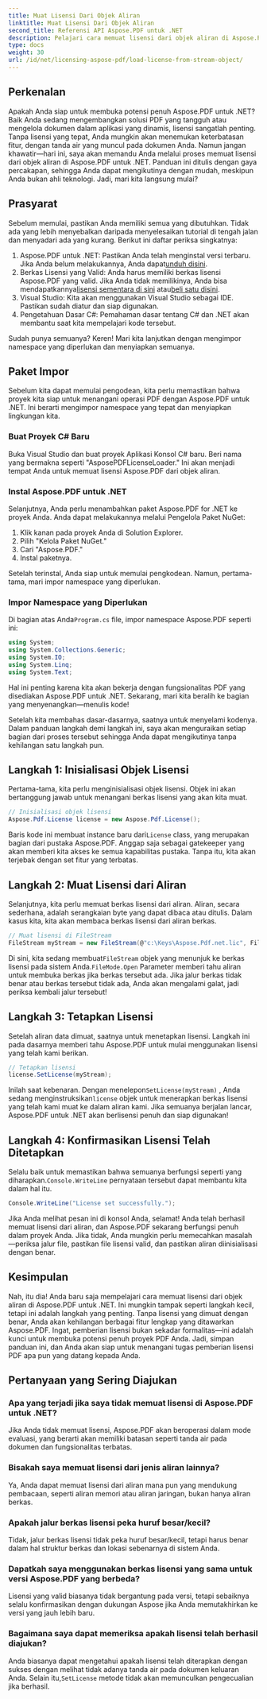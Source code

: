 ```yaml
---
title: Muat Lisensi Dari Objek Aliran
linktitle: Muat Lisensi Dari Objek Aliran
second_title: Referensi API Aspose.PDF untuk .NET
description: Pelajari cara memuat lisensi dari objek aliran di Aspose.PDF untuk .NET dengan panduan langkah demi langkah yang komprehensif ini.
type: docs
weight: 30
url: /id/net/licensing-aspose-pdf/load-license-from-stream-object/
---
```

## Perkenalan

Apakah Anda siap untuk membuka potensi penuh Aspose.PDF untuk .NET? Baik Anda sedang mengembangkan solusi PDF yang tangguh atau mengelola dokumen dalam aplikasi yang dinamis, lisensi sangatlah penting. Tanpa lisensi yang tepat, Anda mungkin akan menemukan keterbatasan fitur, dengan tanda air yang muncul pada dokumen Anda. Namun jangan khawatir—hari ini, saya akan memandu Anda melalui proses memuat lisensi dari objek aliran di Aspose.PDF untuk .NET. Panduan ini ditulis dengan gaya percakapan, sehingga Anda dapat mengikutinya dengan mudah, meskipun Anda bukan ahli teknologi. Jadi, mari kita langsung mulai?

## Prasyarat

Sebelum memulai, pastikan Anda memiliki semua yang dibutuhkan. Tidak ada yang lebih menyebalkan daripada menyelesaikan tutorial di tengah jalan dan menyadari ada yang kurang. Berikut ini daftar periksa singkatnya:

1.  Aspose.PDF untuk .NET: Pastikan Anda telah menginstal versi terbaru. Jika Anda belum melakukannya, Anda dapat[unduh disini](https://releases.aspose.com/pdf/net/).
2. Berkas Lisensi yang Valid: Anda harus memiliki berkas lisensi Aspose.PDF yang valid. Jika Anda tidak memilikinya, Anda bisa mendapatkannya[lisensi sementara di sini](https://purchase.aspose.com/temporary-license/) atau[beli satu disini](https://purchase.aspose.com/buy).
3. Visual Studio: Kita akan menggunakan Visual Studio sebagai IDE. Pastikan sudah diatur dan siap digunakan.
4. Pengetahuan Dasar C#: Pemahaman dasar tentang C# dan .NET akan membantu saat kita mempelajari kode tersebut.

Sudah punya semuanya? Keren! Mari kita lanjutkan dengan mengimpor namespace yang diperlukan dan menyiapkan semuanya.

## Paket Impor

Sebelum kita dapat memulai pengodean, kita perlu memastikan bahwa proyek kita siap untuk menangani operasi PDF dengan Aspose.PDF untuk .NET. Ini berarti mengimpor namespace yang tepat dan menyiapkan lingkungan kita.

### Buat Proyek C# Baru

Buka Visual Studio dan buat proyek Aplikasi Konsol C# baru. Beri nama yang bermakna seperti "AsposePDFLicenseLoader." Ini akan menjadi tempat Anda untuk memuat lisensi Aspose.PDF dari objek aliran.

### Instal Aspose.PDF untuk .NET

Selanjutnya, Anda perlu menambahkan paket Aspose.PDF for .NET ke proyek Anda. Anda dapat melakukannya melalui Pengelola Paket NuGet:

1. Klik kanan pada proyek Anda di Solution Explorer.
2. Pilih "Kelola Paket NuGet."
3. Cari "Aspose.PDF."
4. Instal paketnya.

Setelah terinstal, Anda siap untuk memulai pengkodean. Namun, pertama-tama, mari impor namespace yang diperlukan.

### Impor Namespace yang Diperlukan

 Di bagian atas Anda`Program.cs` file, impor namespace Aspose.PDF seperti ini:

```csharp
using System;
using System.Collections.Generic;
using System.IO;
using System.Linq;
using System.Text;
```

Hal ini penting karena kita akan bekerja dengan fungsionalitas PDF yang disediakan Aspose.PDF untuk .NET. Sekarang, mari kita beralih ke bagian yang menyenangkan—menulis kode!

Setelah kita membahas dasar-dasarnya, saatnya untuk menyelami kodenya. Dalam panduan langkah demi langkah ini, saya akan menguraikan setiap bagian dari proses tersebut sehingga Anda dapat mengikutinya tanpa kehilangan satu langkah pun.

## Langkah 1: Inisialisasi Objek Lisensi

Pertama-tama, kita perlu menginisialisasi objek lisensi. Objek ini akan bertanggung jawab untuk menangani berkas lisensi yang akan kita muat.

```csharp
// Inisialisasi objek lisensi
Aspose.Pdf.License license = new Aspose.Pdf.License();
```

Baris kode ini membuat instance baru dari`License` class, yang merupakan bagian dari pustaka Aspose.PDF. Anggap saja sebagai gatekeeper yang akan memberi kita akses ke semua kapabilitas pustaka. Tanpa itu, kita akan terjebak dengan set fitur yang terbatas.

## Langkah 2: Muat Lisensi dari Aliran

Selanjutnya, kita perlu memuat berkas lisensi dari aliran. Aliran, secara sederhana, adalah serangkaian byte yang dapat dibaca atau ditulis. Dalam kasus kita, kita akan membaca berkas lisensi dari aliran berkas.

```csharp
// Muat lisensi di FileStream
FileStream myStream = new FileStream(@"c:\Keys\Aspose.Pdf.net.lic", FileMode.Open);
```

 Di sini, kita sedang membuat`FileStream` objek yang menunjuk ke berkas lisensi pada sistem Anda.`FileMode.Open` Parameter memberi tahu aliran untuk membuka berkas jika berkas tersebut ada. Jika jalur berkas tidak benar atau berkas tersebut tidak ada, Anda akan mengalami galat, jadi periksa kembali jalur tersebut!

## Langkah 3: Tetapkan Lisensi

Setelah aliran data dimuat, saatnya untuk menetapkan lisensi. Langkah ini pada dasarnya memberi tahu Aspose.PDF untuk mulai menggunakan lisensi yang telah kami berikan.

```csharp
// Tetapkan lisensi
license.SetLicense(myStream);
```

Inilah saat kebenaran. Dengan menelepon`SetLicense(myStream)` , Anda sedang menginstruksikan`license` objek untuk menerapkan berkas lisensi yang telah kami muat ke dalam aliran kami. Jika semuanya berjalan lancar, Aspose.PDF untuk .NET akan berlisensi penuh dan siap digunakan!

## Langkah 4: Konfirmasikan Lisensi Telah Ditetapkan

 Selalu baik untuk memastikan bahwa semuanya berfungsi seperti yang diharapkan.`Console.WriteLine` pernyataan tersebut dapat membantu kita dalam hal itu.

```csharp
Console.WriteLine("License set successfully.");
```

Jika Anda melihat pesan ini di konsol Anda, selamat! Anda telah berhasil memuat lisensi dari aliran, dan Aspose.PDF sekarang berfungsi penuh dalam proyek Anda. Jika tidak, Anda mungkin perlu memecahkan masalah—periksa jalur file, pastikan file lisensi valid, dan pastikan aliran diinisialisasi dengan benar.

## Kesimpulan

Nah, itu dia! Anda baru saja mempelajari cara memuat lisensi dari objek aliran di Aspose.PDF untuk .NET. Ini mungkin tampak seperti langkah kecil, tetapi ini adalah langkah yang penting. Tanpa lisensi yang dimuat dengan benar, Anda akan kehilangan berbagai fitur lengkap yang ditawarkan Aspose.PDF. Ingat, pemberian lisensi bukan sekadar formalitas—ini adalah kunci untuk membuka potensi penuh proyek PDF Anda. Jadi, simpan panduan ini, dan Anda akan siap untuk menangani tugas pemberian lisensi PDF apa pun yang datang kepada Anda.

## Pertanyaan yang Sering Diajukan

### Apa yang terjadi jika saya tidak memuat lisensi di Aspose.PDF untuk .NET?  
Jika Anda tidak memuat lisensi, Aspose.PDF akan beroperasi dalam mode evaluasi, yang berarti akan memiliki batasan seperti tanda air pada dokumen dan fungsionalitas terbatas.

### Bisakah saya memuat lisensi dari jenis aliran lainnya?  
Ya, Anda dapat memuat lisensi dari aliran mana pun yang mendukung pembacaan, seperti aliran memori atau aliran jaringan, bukan hanya aliran berkas.

### Apakah jalur berkas lisensi peka huruf besar/kecil?  
Tidak, jalur berkas lisensi tidak peka huruf besar/kecil, tetapi harus benar dalam hal struktur berkas dan lokasi sebenarnya di sistem Anda.

### Dapatkah saya menggunakan berkas lisensi yang sama untuk versi Aspose.PDF yang berbeda?  
Lisensi yang valid biasanya tidak bergantung pada versi, tetapi sebaiknya selalu konfirmasikan dengan dukungan Aspose jika Anda memutakhirkan ke versi yang jauh lebih baru.

### Bagaimana saya dapat memeriksa apakah lisensi telah berhasil diajukan?  
 Anda biasanya dapat mengetahui apakah lisensi telah diterapkan dengan sukses dengan melihat tidak adanya tanda air pada dokumen keluaran Anda. Selain itu,`SetLicense` metode tidak akan memunculkan pengecualian jika berhasil.